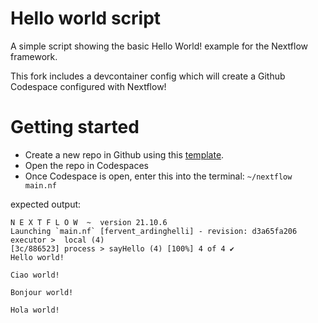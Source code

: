 # Hello world script

A simple script showing the basic Hello World! example for the Nextflow framework.

This fork includes a devcontainer config which will create a Github Codespace configured with Nextflow!

# Getting started
- Create a new repo in Github using this [template](https://github.com/pjirsa/hello/generate).
- Open the repo in Codespaces
- Once Codespace is open, enter this into the terminal:
`~/nextflow main.nf`

expected output:
```
N E X T F L O W  ~  version 21.10.6
Launching `main.nf` [fervent_ardinghelli] - revision: d3a65fa206
executor >  local (4)
[3c/886523] process > sayHello (4) [100%] 4 of 4 ✔
Hello world!

Ciao world!

Bonjour world!

Hola world!
```

